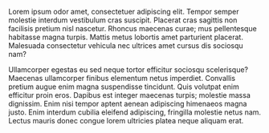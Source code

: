 Lorem ipsum odor amet, consectetuer adipiscing elit. Tempor semper molestie interdum vestibulum cras suscipit. Placerat cras sagittis non facilisis pretium nisl nascetur. Rhoncus maecenas curae; mus pellentesque habitasse magna turpis. Mattis metus lobortis amet parturient placerat. Malesuada consectetur vehicula nec ultrices amet cursus dis sociosqu nam?



Ullamcorper egestas eu sed neque tortor efficitur sociosqu scelerisque? Maecenas ullamcorper finibus elementum netus imperdiet. Convallis pretium augue enim magna suspendisse tincidunt. Quis volutpat enim efficitur proin eros. Dapibus est integer maecenas turpis; molestie massa dignissim. Enim nisi tempor aptent aenean adipiscing himenaeos magna justo. Enim interdum cubilia eleifend adipiscing, fringilla molestie netus nam. Lectus mauris donec congue lorem ultricies platea neque aliquam erat.
